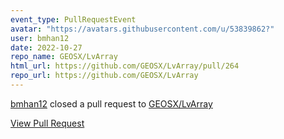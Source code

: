 ```yaml
---
event_type: PullRequestEvent
avatar: "https://avatars.githubusercontent.com/u/53839862?"
user: bmhan12
date: 2022-10-27
repo_name: GEOSX/LvArray
html_url: https://github.com/GEOSX/LvArray/pull/264
repo_url: https://github.com/GEOSX/LvArray
---
```


<a href='https://github.com/bmhan12' target='_blank'>bmhan12</a> closed a pull request to <a href='https://github.com/GEOSX/LvArray' target='_blank'>GEOSX/LvArray</a>

<a href='https://github.com/GEOSX/LvArray/pull/264' target='_blank'>View Pull Request</a>